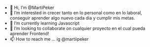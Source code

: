 - 👋 Hi, I’m @MartiPeker
- 👀 I’m interested in crecer tanto en lo personal como en lo laboral, conseguir aprender algo nuevo cada dia y cumplir mis metas. 
- 🌱 I’m currently learning Javascript
- 💞️ I’m looking to collaborate on cualquier proyecto en el cual pueda aprender Frontend! 
- 📫 How to reach me ... ig @martiipeker
<!---
MartiPeker/MartiPeker is a ✨ special ✨ repository because its `README.md` (this file) appears on your GitHub profile.
You can click the Preview link to take a look at your changes.
--->
